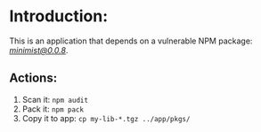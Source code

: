 # Introduction:
This is an application that depends on a vulnerable NPM package: <i>minimist@0.0.8</i>.


## Actions:
1. Scan it: ```npm audit```
2. Pack it: ```npm pack```
3. Copy it to app: ```cp my-lib-*.tgz ../app/pkgs/```

